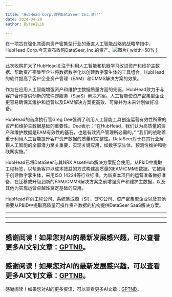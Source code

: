 ```yaml
---

title: 'HubHead Corp.收购DataSeer Inc.资产'
date: 2024-04-20
author: ByteAILib

---
```


在一项旨在强化其面向资产密集型行业的垂直人工智能战略的战略举措中，HubHead Corp.今天宣布收购DataSeer, Inc.的资产。![图片](https://ai-techpark.com/wp-content/uploads/2020/06/Buyer-Guide-500x281-1.jpg){ width=50% }

---
此次收购扩大了HubHead关注于利用人工智能和机器学习改进资产和维护主数据、帮助资产密集型企业将数据数字化以创建数字孪生体的工具组合。HubHead的软件提高了客户企业资产管理（EAM）和CMMS解决方案的效果。

作为在应用人工智能增强资产和维护主数据质量方面的先驱，HubHead致力于与客户合作提供创新的软件即服务（SaaS）解决方案。人工智能使资产密集型企业更容易确保其维护和运营以及EAM解决方案更高效、可靠并为未来计划做好准备。

HubHead的首席执行官Greg Dee强调了利用人工智能工具创造运营有效性所需的资产和维护主数据基础的重要性。Dee表示：“在HubHead，我们认为高质量的资产和维护数据是EAM有效性的基石，也是有效资产管理所必需的。” “我们的战略着重于利用人工智能提升客户资产数据的质量和完整性。DataSeer对于在其行业解锁人工智能的全部潜力至关重要，实现关键应用，如数字孪生体、预测性维护和物联网实施。”

HubHead已将DataSeer与其NRX AssetHub解决方案配合使用，从P&ID中提取工程标签，以帮助客户以成本效益的方式构建高质量的EAM/CMMS数据。它被用于创建数字孪生体，采用ISO 14224等行业标准，为新资本项目的运营准备做好准备，在迁移或升级到新的EAM/CMMS解决方案之前增强资产和维护主数据，以及其他为实现运营卓越性奠定基础的应用。

HubHead将向工程公司、系统集成商（SI）、EPC公司、资产密集型企业以及其他需要从P&ID中提取高质量可操作资产数据的机构提供DataSeer SaaS解决方案。

---
---

---
感谢阅读！如果您对AI的最新发展感兴趣，可以查看更多AI文钊文章：[GPTNB](https://gptnb.com)。
---
感谢阅读！如果您对AI的最新发展感兴趣，可以查看更多AI文钊文章：[GPTNB](https://gptnb.com)。
---
感谢阅读！如果您对AI的更多资讯，可以查看更多AI文章：[GPTNB](https://gptnb.com)。